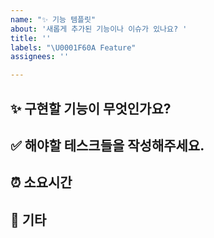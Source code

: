 ```yaml
---
name: "✨ 기능 템플릿"
about: '새롭게 추가된 기능이나 이슈가 있나요? '
title: ''
labels: "\U0001F60A Feature"
assignees: ''

---
```


## ✨ 구현할 기능이 무엇인가요? 

## ✅ 해야할 테스크들을 작성해주세요. 

## ⏰ 소요시간

## 🎸 기타
